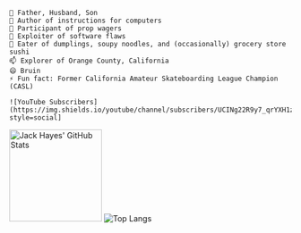     🔭 Father, Husband, Son
    🌱 Author of instructions for computers
    👯 Participant of prop wagers
    🤔 Exploiter of software flaws
    💬 Eater of dumplings, soupy noodles, and (occasionally) grocery store sushi
    📫 Explorer of Orange County, California
    😄 Bruin
    ⚡ Fun fact: Former California Amateur Skateboarding League Champion (CASL)
    
    ![YouTube Subscribers](https://img.shields.io/youtube/channel/subscribers/UCINg22R9y7_qrYXH1zWwIVQ?style=social]
    
<div class="row">
  <img alt="Jack Hayes' GitHub Stats" src="https://github-readme-stats.vercel.app/api?username=JackAce&show_icons=true" height="165">
  <img alt="Top Langs" src="https://github-readme-stats.vercel.app/api/top-langs/?username=JackAce&layout=compact">
</div>

